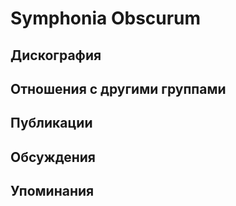 # Symphonia Obscurum



## Дискография


## Отношения с другими группами


## Публикации


## Обсуждения


## Упоминания

